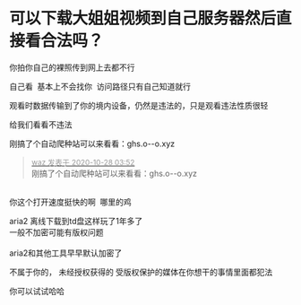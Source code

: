 # 可以下载大姐姐视频到自己服务器然后直接看合法吗？


你拍你自己的裸照传到网上去都不行

自己看&nbsp;&nbsp;基本上不会找你&nbsp;&nbsp;访问路径只有自己知道就行

观看时数据传输到了你的境内设备，仍然是违法的，只是观看违法性质很轻

给我们看看不违法

刚搞了个自动爬种站可以来看看：ghs.o--o.xyz

<div class="quote"><blockquote><font size="2"><a href="https://www.hostloc.com/forum.php?mod=redirect&amp;goto=findpost&amp;pid=9362178&amp;ptid=759096" target="_blank"><font color="#999999">waz 发表于 2020-10-28 03:52</font></a></font><br />
刚搞了个自动爬种站可以来看看：ghs.o--o.xyz</blockquote></div><br />
你这个打开速度挺快的啊&nbsp;&nbsp;哪里的鸡

aria2 离线下载到td盘这样玩了1年多了<br />
一般不加密可能有版权问题<br />
<br />
aria2和其他工具早早默认加密了

不属于你的， 未经授权获得的 受版权保护的媒体在你想干的事情里面都犯法

你可以试试哈哈<img id="aimg_fsqzH" onclick="zoom(this, this.src, 0, 0, 0)" class="zoom" src="https://cdn.jsdelivr.net/gh/hishis/forum-master/public/images/patch.gif" onmouseover="img_onmouseoverfunc(this)" onload="thumbImg(this)" border="0" alt="" />
